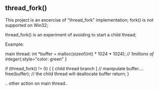 ## thread_fork()

This project is an excercise of "thread_fork" implementation;
fork() is not supported on Win32;

thread_fork() is an experiment of avoiding to start a child thread;

Example:

main thread:
int *buffer = malloc(sizeof(int) * 1024 * 1024);    *// 1millions of integer*{:style="color: green" }

if (thread_fork() != 0) {
	[ child thread branch ]
		// manipulate buffer....
		free(buffer);	// the child thread will deallocate buffer
		return;
}

.. other action on main thread..

